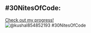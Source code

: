 ## #30NitesOfCode:
  [Check out my progress!](https://www.codedex.io/@kushal854852193/30-nites-of-code)  
  ![@kushal854852193 #30NitesOfCode](https://www.codedex.io/api/petStatus?user=kushal854852193)
